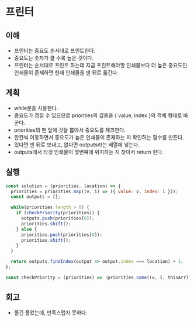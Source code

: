 # 프린터

## 이해

- 프린터는 중요도 순서대로 프린트한다.
- 중요도는 숫자가 클 수록 높은 것이다.
- 프린터는 순서대로 프린트 하는데 지금 프린트해야할 인쇄물보다 더 높은 중요도인 인쇄물이 존재하면 현재 인쇄물을 맨 뒤로 옮긴다.

## 계획

- while문을 사용한다.
- 중요도가 겹칠 수 있으므로 priorities의 값들을 { value, index }의 객체 형태로 바꾼다.
- priorities의 맨 앞에 것을 뽑아서 중요도를 체크한다.
- 한칸씩 이동하면서 중요도가 높은 인쇄물이 존재하는 지 확인하는 함수를 만든다.
- 있다면 맨 뒤로 보내고, 없다면 outputs라는 배열에 넣는다.
- outputs에서 타겟 인쇄물이 몇번쨰에 위치하는 지 찾아서 return 한다.

## 실행

```javascript
const solution = (priorities, location) => {
  priorities = priorities.map((v, i) => ({ value: v, index: i }));
  const outputs = [];

  while(priorities.length > 0) {
    if (checkPriority(priorities)) {
      outputs.push(priorities[0]);
      priorities.shift();
    } else {
      priorities.push(priorities[0]);
      priorities.shift();
    }
  }

  return outputs.findIndex(output => output.index === location) + 1;
};

const checkPriority = (priorities) => !priorities.some((v, i, thisArr) => thisArr[0].value < v.value);
```

## 회고

- 풀긴 풀었는데, 만족스럽지 못하다.
